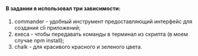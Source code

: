 #### В задании я использовал три зависимости:

1. commander - удобный инструмент предоставляющий интерфейс для создания cli приложений;
2. execa - чтобы передавать команды в терминал из скрипта (в моем случае npm install);
3. chalk - для красивого красного и зеленого цвета.
